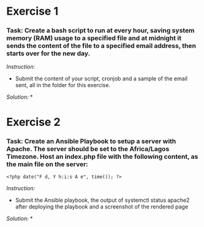 # Exercise 1
### Task: Create a bash script to run at every hour, saving system memory (RAM) usage to a specified file and at midnight it sends the content of the file to a specified email address, then starts over for the new day.

*Instruction:*
* Submit the content of your script, cronjob and a sample of the email sent, all in the folder for this exercise.

*Solution:*
* 



# Exercise 2
### Task: Create an Ansible Playbook to setup a server with Apache. The server should be set to the Africa/Lagos Timezone. Host an index.php file with the following content, as the main file on the server:
`<?php
date("F d, Y h:i:s A e", time());
?>`

*Instruction:*
* Submit the Ansible playbook, the output of systemctl status apache2 after deploying the playbook and a screenshot of the rendered page

*Solution:*
* 

